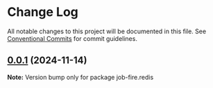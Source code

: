 # Change Log

All notable changes to this project will be documented in this file.
See [Conventional Commits](https://conventionalcommits.org) for commit guidelines.

## [0.0.1](https://github.com/Benjamin-Stefan/job-fire/compare/job-fire.redis@1.1.0...job-fire.redis@0.0.1) (2024-11-14)

**Note:** Version bump only for package job-fire.redis
